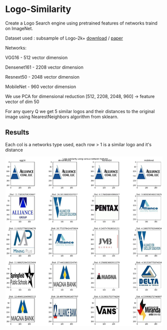 # Logo-Similarity

Create a Logo Search engine using pretrained features of networks traind on ImageNet.

Dataset used : subsample of Logo-2k+ [download](https://github.com/Wangjing1551/Logo-2k-plus-Dataset) /  [paper](https://arxiv.org/abs/1911.07924)



Networks:

VGG16 - 512 vector dimension

Densenet161 - 2208 vector dimension

Resnext50 - 2048 vector dimension

MobileNet - 960 vector dimension

We use PCA for dimensional reduction [512, 2208, 2048, 960] -> feature vector of dim 50

For any query Q we get 5 similar logos and their distances to the original image using NearestNeighbors algorithm from sklearn.

## Results 
Each col is a networks type used, each row > 1 is a similar logo and it's distance

![results](https://github.com/roby10/Logo-Similarity/blob/main/download3.png)

